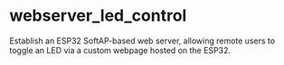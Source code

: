 # webserver_led_control
Establish an ESP32 SoftAP-based web server, allowing remote users to toggle an LED via a custom webpage hosted on the ESP32.
